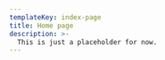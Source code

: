 ```yaml
---
templateKey: index-page
title: Home page
description: >-
  This is just a placeholder for now.
---
```

